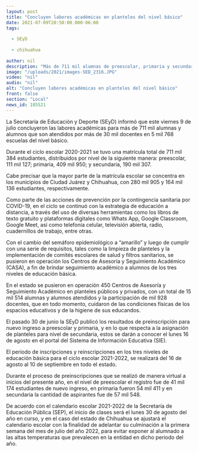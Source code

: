 ```yaml
---
layout: post
title: "Concluyen labores académicas en planteles del nivel básico"
date: 2021-07-09T20:50:00.000-06:00
tags:
  
  - SEyD
  
  - chihuahua
  
author: nil
description: "Más de 711 mil alumnas de preescolar, primaria y secundaria culminaron las actividades correspondientes al ciclo escolar 2020-2021."
image: "/uploads/2021/images-SED_2316.JPG"
video: "nil"
audio: "nil"
alt: "Concluyen labores académicas en planteles del nivel básico"
front: false
section: "Local"
news_id: 185521
---
```


La Secretaría de Educación y Deporte (SEyD) informó que este viernes 9 de julio concluyeron las labores académicas para más de 711 mil alumnas y alumnos que son atendidos por más de 30 mil docentes en 5 mil 768 escuelas del nivel básico.

Durante el ciclo escolar 2020-2021 se tuvo una matrícula total de 711 mil 384 estudiantes, distribuidos por nivel de la siguiente manera: preescolar, 111 mil 127; primaria, 409 mil 950; y secundaria, 190 mil 307.

Cabe precisar que la mayor parte de la matrícula escolar se concentra en los municipios de Ciudad Juárez y Chihuahua, con 280 mil 905 y 164 mil 136 estudiantes, respectivamente.

Como parte de las acciones de prevención por la contingencia sanitaria por COVID-19, en el ciclo se continuó con la estrategia de educación a distancia, a través del uso de diversas herramientas como los libros de texto gratuito y plataformas digitales como Whats App, Google Classroom, Google Meet, así como telefonía celular, televisión abierta, radio, cuadernillos de trabajo, entre otras.

Con el cambio del semáforo epidemiológico a “amarillo” y luego de cumplir con una serie de requisitos, tales como la limpieza de planteles y la implementación de comités escolares de salud y filtros sanitarios, se pusieron en operación los Centros de Asesoría y Seguimiento Académico (CASA), a fin de brindar seguimiento académico a alumnos de los tres niveles de educación básica.

En el estado se pusieron en operación 450 Centros de Asesoría y Seguimiento Académico en planteles públicos y privados, con un total de 15 mil 514 alumnas y alumnos atendidos y la participación de mil 928 docentes, que en todo momento, cuidaron de las condiciones físicas de los espacios educativos y de la higiene de sus educandos.

El pasado 30 de junio la SEyD publicó los resultados de preinscripción para nuevo ingreso a preescolar y primaria, y en lo que respecta a la asignación de planteles para nivel de secundaria, estos se darán a conocer el lunes 16 de agosto en el portal del Sistema de Información Educativa (SIE).

El periodo de inscripciones y reinscripciones en los tres niveles de educación básica para el ciclo escolar 2021-2022, se realizará del 16 de agosto al 10 de septiembre en todo el estado.

Durante el proceso de preinscripciones que se realizó de manera virtual a inicios del presente año, en el nivel de preescolar el registro fue de 41 mil 174 estudiantes de nuevo ingreso, en primaria fueron 54 mil 411 y en secundaria la cantidad de aspirantes fue de 57 mil 548.

De acuerdo con el calendario escolar 2021-2022 de la Secretaría de Educación Pública (SEP), el inicio de clases será el lunes 30 de agosto del año en curso, y en el caso del estado de Chihuahua se ajustará el calendario escolar con la finalidad de adelantar su culminación a la primera semana del mes de julio del año 2022, para evitar exponer al alumnado a las altas temperaturas que prevalecen en la entidad en dicho periodo del año.